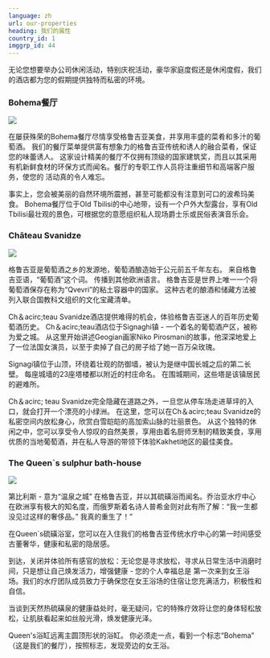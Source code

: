 ```yaml
---
language: zh
url: our-properties
heading: 我们的属性
country_id: 1
imggrp_id: 44
---
```

<div class="row content-row"><!-- 1708 (0)-->

</div>

<div class="row content-row"><!-- 1709 (2)-->
<div class="col-xs-12"><!-- 2274 -->

无论您想要举办公司休闲活动，特别庆祝活动，豪华家庭度假还是休闲度假，我们的酒店都为您的假期提供独特而私密的环境。

</div>

</div>

<div class="row content-row"><!-- 1710 (3)-->
<div class="col-xs-12"><!-- 2275 -->

### Bohema餐厅

</div>

</div>

<div class="row content-row"><!-- 1711 (4)-->
<div class="col-xs-12 col-sm-6 col-md-6"><!-- 2276 -->

![](/library/content/bohema-restaurant.png)

</div>

<div class="col-xs-12 col-sm-6 col-md-6"><!-- 2277 -->

在屡获殊荣的Bohema餐厅尽情享受格鲁吉亚美食，并享用丰盛的菜肴和多汁的葡萄酒。 我们的餐厅菜单提供富有想象力的格鲁吉亚传统和诱人的融合菜肴，保证您的味蕾诱人。
这家设计精美的餐厅不仅拥有顶级的国家建筑奖，而且以其采用有机新鲜食材的环保方式而闻名。餐厅的专职工作人员将注重细节和高端客户服务，使您的 活动真的令人难忘。

事实上，您会被美丽的自然环境所震撼，甚至可能都没有注意到可口的波希玛美食。
Bohema餐厅位于Old Tbilisi的中心地带，设有一个户外大型露台，享有Old Tbilisi最壮观的景色，可根据您的意愿组织私人现场爵士乐或民俗表演音乐会。

</div>

</div>

<div class="row content-row"><!-- 1712 (5)-->
<div class="col-xs-12"><!-- 2278 -->

### Château Svanidze

</div>

</div>

<div class="row content-row"><!-- 1713 (6)-->
<div class="col-xs-12 col-sm-6 col-md-6"><!-- 2279 -->

![](/library/content/chateau.png)

</div>

<div class="col-xs-12 col-sm-6 col-md-6"><!-- 2280 -->

格鲁吉亚是葡萄酒之乡的发源地，葡萄酒酿造始于公元前五千年左右。 来自格鲁吉亚语，“葡萄酒”这个词。 传播到其他欧洲语言。 格鲁吉亚是世界上唯一一个将葡萄酒保存在称为“Qvevri”的粘土容器中的国家。
这种古老的酿酒和储藏方法被列入联合国教科文组织的文化宝藏清单。

Ch＆acirc;teau Svanidze酒店提供难得的机会，体验格鲁吉亚迷人的百年历史葡萄酒历史。 Ch＆acirc;teau酒店位于Signaghi镇 \-
一个着名的葡萄酒产区，被称为爱之城。 从这里开始讲述Geogian画家Niko Pirosmani的故事，他深深地爱上了一位法国女演员，以至于卖掉了自己的房子给了她一百万朵玫瑰。

Signagi镇位于山顶，环绕着壮观的防御墙，被认为是继中国长城之后的第二长壁。 每座城墙的23座塔楼都以附近的村庄命名。 在围城期间，这些塔是该镇居民的避难所。

Ch＆acirc; teau Svanidze完全隐藏在道路之外，一旦您从停车场走进草坪的入口，就会打开一个漂亮的小绿洲。 在这里，您可以在Ch＆acirc;teau
Svanidze的私密空间内放松身心，欣赏白雪皑皑的高加索山脉的壮丽景色。 从这个独特的休闲之中，您可以享受令人惊叹的自然美景，享用由着名厨师烹制的精致美食，享用优质的当地葡萄酒，并在私人导游的带领下体验Kakheti地区的最佳美食。

</div>

</div>

<div class="row content-row"><!-- 1714 (7)-->
<div class="col-xs-12"><!-- 2281 -->

### The Queen\`s sulphur bath\-house

</div>

</div>

<div class="row content-row"><!-- 1715 (8)-->
<div class="col-xs-12 col-sm-6 col-md-6"><!-- 2282 -->

![](/library/content/queens-bath.png)

</div>

<div class="col-xs-12 col-sm-6 col-md-6"><!-- 2283 -->

第比利斯 \- 意为“温泉之城” 在格鲁吉亚，并以其硫磺浴而闻名。乔治亚水疗中心在欧洲享有极大的知名度，而俄罗斯着名诗人普希金则对此有所了解：“我一生都没见过这样的奢侈品。”
我真的重生了！”

在Queen\`s硫磺浴室，您可以在入住我们的格鲁吉亚传统水疗中心的第一时间感受古董奢华，健康和私密的隐居感。

到达，关闭并体验所有感官的放松：无论您是寻求放松，寻求从日常生活中消磨时间，只是想让自己焕发活力，增强健康 \- 您的个人幸福总是 第一次来到女王浴场。我们的水疗团队成员致力于确保您在女王浴场的住宿让您充满活力，积极性和自信。

当谈到天然热硫磺泉的健康益处时，毫无疑问，它的特殊疗效将让您的身体轻松放松，让肌肤看起来如丝般光滑，焕发健康光泽。

Queen's浴缸远离主圆顶形状的浴缸。 你必须走一点，看到一个标志“Bohema” （这是我们的餐厅），按照标志，发现旁边的女王浴。

</div>

</div>
